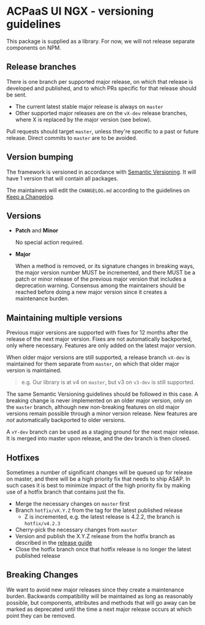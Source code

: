 # ACPaaS UI NGX - versioning guidelines

This package is supplied as a library.
For now, we will not release separate components on NPM.

## Release branches

There is one branch per supported major release, on which that release is developed and published, and to which PRs specific for that release should be sent.

- The current latest stable major release is always on `master`
- Other supported major releases are on the `vX-dev` release branches, where X is replaced by the major version (see below).

Pull requests should target `master`, unless they're specific to a past or future release. Direct commits to `master` are to be avoided.

## Version bumping

The framework is versioned in accordance with [Semantic Versioning](https://semver.org/).
It will have 1 version that will contain all packages.

The maintainers will edit the `CHANGELOG.md` according to the guidelines on [Keep a Changelog](https://keepachangelog.com/).

## Versions

- **Patch** and **Minor**

  No special action required.

- **Major**

  When a method is removed, or its signature changes in breaking ways, the major version number MUST be incremented, and there MUST be a patch or minor release of the previous major version that includes a deprecation warning. Consensus among the maintainers should be reached before doing a new major version since it creates a maintenance burden.

## Maintaining multiple versions

Previous major versions are supported with fixes for 12 months after the release of the next major version. Fixes are not automatically backported, only where necessary. Features are only added on the latest major version.

When older major versions are still supported, a release branch `vX-dev` is maintained for them separate from `master`, on which that older major version is maintained.

> e.g. Our library is at v4 on `master`, but v3 on `v3-dev` is still supported.

The same Semantic Versioning guidelines should be followed in this case. A breaking change is never implemented on an older major version, only on the `master` branch, although new non-breaking features on old major versions remain possible through a minor version release. New features are *not* automatically backported to older versions.

A `vY-dev` branch can be used as a staging ground for the next major release. It is merged into master upon release, and the dev branch is then closed.

## Hotfixes

Sometimes a number of significant changes will be queued up for release on master, and there will be a high priority fix that needs to ship ASAP. In such cases it is best to minimize impact of the high priority fix by making use of a hotfix branch that contains just the fix.

- Merge the necessary changes on `master` first
- Branch `hotfix/vX.Y.Z` from the tag for the latest published release
  - Z is incremented, e.g. the latest release is 4.2.2, the branch is `hotfix/v4.2.3`
- Cherry-pick the necessary changes from `master`
- Version and publish the X.Y.Z release from the hotfix branch as described in the [release guide](RELEASE.md)
- Close the hotfix branch once that hotfix release is no longer the latest published release

## Breaking Changes

We want to avoid new major releases since they create a maintenance burden. Backwards compatibility will be maintained as long as reasonably possible, but components, attributes and methods that will go away can be marked as deprecated until the time a next major release occurs at which point they can be removed.

